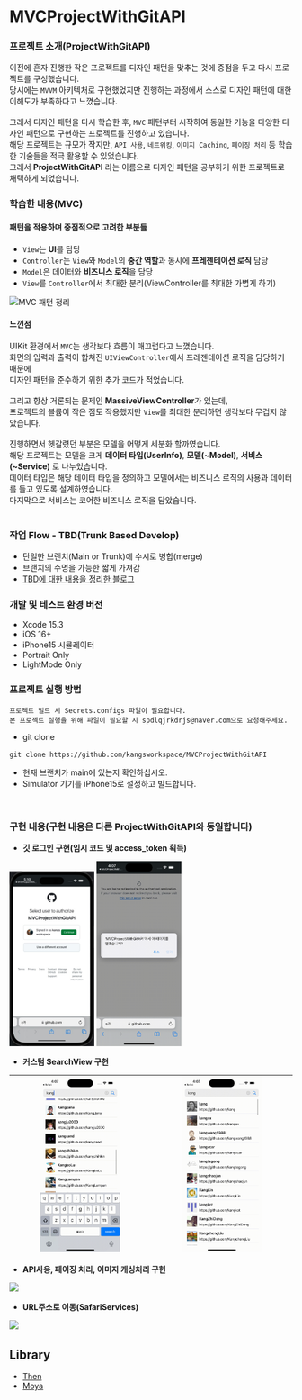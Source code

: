 # MVCProjectWithGitAPI

### 프로젝트 소개(ProjectWithGitAPI)  
이전에 혼자 진행한 작은 프로젝트를 디자인 패턴을 맞추는 것에 중점을 두고 다시 프로젝트를 구성했습니다.  
당시에는 `MVVM` 아키텍처로 구현했었지만 진행하는 과정에서 스스로 디자인 패턴에 대한 이해도가 부족하다고 느꼈습니다.  
<br>
그래서 디자인 패턴을 다시 학습한 후, `MVC` 패턴부터 시작하여 동일한 기능을 다양한 디자인 패턴으로 구현하는 프로젝트를 진행하고 있습니다.  
해당 프로젝트는 규모가 작지만, `API 사용`, `네트워킹`, `이미지 Caching`, `페이징 처리` 등 학습한 기술들을 적극 활용할 수 있었습니다.  
그래서 **ProjectWithGitAPI** 라는 이름으로 디자인 패턴을 공부하기 위한 프로젝트로 채택하게 되었습니다.

### 학습한 내용(MVC)  
#### 패턴을 적용하며 중점적으로 고려한 부분들
- `View`는 **UI**를 담당
- `Controller`는 `View`와 `Model`의 **중간 역할**과 동시에 **프레젠테이션 로직** 담당
- `Model`은 데이터와 **비즈니스 로직**을 담당
- `View`를 `Controller`에서 최대한 분리(ViewController를 최대한 가볍게 하기)

![MVC 패턴 정리](https://github.com/kangsworkspace/MVCProjectWithGitAPI/assets/141600830/b190cb58-13e6-4b76-b013-f7c5c1d2ca38)  

#### 느낀점
UIKit 환경에서 `MVC`는 생각보다 흐름이 매끄럽다고 느꼈습니다.  
화면의 입력과 출력이 합쳐진 `UIViewController`에서 프레젠테이션 로직을 담당하기 때문에  
디자인 패턴을 준수하기 위한 추가 코드가 적었습니다.  
<br>
그리고 항상 거론되는 문제인 **MassiveViewController**가 있는데,  
프로젝트의 볼륨이 작은 점도 작용했지만 `View`를 최대한 분리하면 생각보다 무겁지 않았습니다.  
<br>
진행하면서 헷갈렸던 부분은 모델을 어떻게 세분화 할까였습니다.  
해당 프로젝트는 모델을 크게 **데이터 타입(UserInfo)**, **모델(~Model)**, **서비스(~Service)** 로 나누었습니다.  
데이터 타입은 해당 데이터 타입을 정의하고 모델에서는 비즈니스 로직의 사용과 데이터를 들고 있도록 설계하였습니다.  
마지막으로 서비스는 코어한 비즈니스 로직을 담았습니다.  
<br>

### 작업 Flow - TBD(Trunk Based Develop)
  - 단일한 브랜치(Main or Trunk)에 수시로 병합(merge)
  - 브랜치의 수명을 가능한 짧게 가져감
  - [TBD에 대한 내용을 정리한 블로그](https://dev-kang.tistory.com/36)

### 개발 및 테스트 환경 버전
  - Xcode 15.3
  - iOS 16+
  - iPhone15 시뮬레이터
  - Portrait Only
  - LightMode Only 
### 프로젝트 실행 방법
```
프로젝트 빌드 시 Secrets.configs 파일이 필요합니다.
본 프로젝트 실행을 위해 파일이 필요할 시 spdlqjrkdrjs@naver.com으로 요청해주세요.
```
- git clone
```
git clone https://github.com/kangsworkspace/MVCProjectWithGitAPI
```
- 현재 브랜치가 main에 있는지 확인하십시오.
- Simulator 기기를 iPhone15로 설정하고 빌드합니다.
<br>

### 구현 내용(구현 내용은 다른 ProjectWithGitAPI와 동일합니다)
 - <b> 깃 로그인 구현(임시 코드 및 access_token 획득) </b>
 
  <img src="./img/Login1.jpg" width="30%"/>  
  <img src="./img/Login2.gif" width="30%"/>  
 
 - <b> 커스텀 SearchView 구현 </b>
 
  |<img src="./img/TextField.gif" width="60%"/> | <img src="./img/ClearButton.gif" width="60%"/> | 
  |--|--|
 
 - <b> API사용, 페이징 처리, 이미지 캐싱처리 구현 </b>
  <img src="./img/Functions.gif" width="30%"/>  

 - <b> URL주소로 이동(SafariServices) </b>
  <img src="./img/Moving.gif" width="30%"/>

## Library
- [Then](https://github.com/devxoul/Then)
- [Moya](https://github.com/Moya/Moya)
